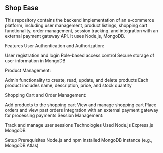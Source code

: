 ## Shop Ease
This repository contains the backend implementation of an e-commerce platform, including user management, product listings, shopping cart functionality, order management, session tracking, and integration with an external payment gateway API. It uses Node.js, MongoDB.

Features
User Authentication and Authorization:

User registration and login
Role-based access control
Secure storage of user information in MongoDB

Product Management:

Admin functionality to create, read, update, and delete products
Each product includes name, description, price, and stock quantity

Shopping Cart and Order Management:

Add products to the shopping cart
View and manage shopping cart
Place orders and view past orders
Integration with an external payment gateway for processing payments
Session Management:

Track and manage user sessions
Technologies Used
Node.js
Express.js
MongoDB

Setup
Prerequisites
Node.js and npm installed
MongoDB instance (e.g., MongoDB Atlas)
